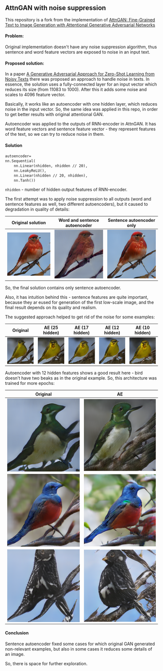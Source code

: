 ## AttnGAN with noise suppression 

This repository is a fork from the implementation of 
[AttnGAN: Fine-Grained Text to Image Generation with Attentional Generative Adversarial Networks](http://openaccess.thecvf.com/content_cvpr_2018/papers/Xu_AttnGAN_Fine-Grained_Text_CVPR_2018_paper.pdf)

#### Problem:
Original implementation doesn't have any noise suppression algorithm, 
thus sentence and word feature vectors are exposed to noise in an input text.


#### Proposed solution:
In a paper [A Generative Adversarial Approach for Zero-Shot Learning from Noisy Texts](http://openaccess.thecvf.com/content_cvpr_2018/papers/Zhu_A_Generative_Adversarial_CVPR_2018_paper.pdf)
there was proposed an approach to handle noise in texts. In essence, the solution uses a fully-connected layer 
for an input vector which reduces its size (from 11083 to 1000). After this it adds some noise and scales to 4096 feature vector.

Basically, it works like an autoencoder with one hidden layer, which reduces noise in the input vector. 
So, the same idea was applied in this repo, in order to get better results with original attentional GAN. 

Autoencoder was applied to the outputs of RNN-encoder in AttnGAN. It has word feature vectors and 
sentence feature vector - they represent features of the text, so we can try to reduce noise in them.

#### Solution

```
autoencoder= 
nn.Sequential(
    nn.Linear(nhidden, nhidden // 20),
    nn.LeakyReLU(),
    nn.Linear(nhidden // 20, nhidden),
    nn.Tanh())
```
`nhidden` - number of hidden output features of RNN-encoder.

The first attempt was to apply noise suppression to all outputs (word and sentence features as well, two different autoencoders),
but it caused to degradation in quality of details:

 Original solution |  Word and sentence autoencoder | Sentence autoencoder only
:-------------------------:|:-------------------------:|:-------------------------:
![alt text](out_original.png) | ![alt text](output_aew_aes_10.png) | ![alt text](out_aes_10.png)

So, the final solution contains only sentence autoencoder.

Also, it has intuition behind this - sentence features are quite important, because they ar eused for generation
of the first low-scale image, and the final result depends on its quality and realism.

The suggested approach helped to get rid of the noise for some examples:

 Original | AE (25 hidden)  | AE (17 hidden) | AE (12 hidden) | AE (10 hidden)
:-------------------------:|:-------------------------:|:-------------------------:|:-------------------------:|:-------------------------:
![alt text](out_noised.png) | ![alt text](out_denoised_10.png) | ![alt text](out_denoised_15.png) | ![alt text](out_denoised_20.png) | ![alt text](out_denoised_25.png)

Autoencoder with 12 hidden features shows a good result here - bird doesn't have two beaks as in the original example. So, this architecture was trained for more epochs:

 Original | AE 
:-------------------------:|:-------------------------:
![alt text](original_bad_1.png) | ![alt text](ae_good_1.png) 
![alt text](original_norm_2.png) | ![alt text](ae_2.png) 
![alt text](original_very_bad.png) | ![alt text](ae_good_3.png) 


#### Conclusion
Sentence autoencoder fixed some cases for which original GAN generated non-relevant examples, but also in some cases 
it reduces some details of an image. 

So, there is space for further exploration.